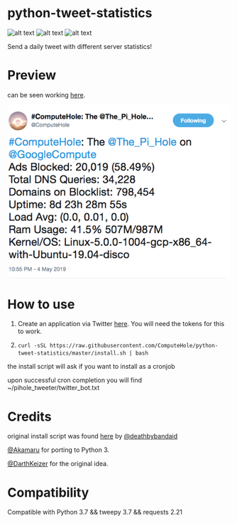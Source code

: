 # python-tweet-statistics

![alt text](https://img.shields.io/badge/python-3.7-green.svg "Python3.7") ![alt text](https://img.shields.io/badge/tweepy-3.7-green.svg "tweepy3.7") ![alt text](https://img.shields.io/badge/requests-2.21-green.svg "requests2.21") 

Send a daily tweet with different server statistics!

# Preview

can be seen working [here](https://twitter.com/ComputeHole).

![preview](preview.png)

# How to use

1. Create an application via Twitter [here](https://apps.twitter.com/). You will need the tokens for this to work.

2. ```curl -sSL https://raw.githubusercontent.com/ComputeHole/python-tweet-statistics/master/install.sh | bash```

the install script will ask if you want to install as a cronjob

upon successful cron completion you will find ~/pihole_tweeter/twitter_bot.txt


# Credits

original install script was found [here](https://github.com/deathbybandaid/Pi-Hole-stats-tweeter/blob/master/install.sh) by [@deathbybandaid](https://github.com/deathbybandaid)


[@Akamaru](https://github.com/Akamaru) for porting to Python 3.

[@DarthKeizer](https://github.com/DarthKeizer) for the original idea.


# Compatibility

Compatible with Python 3.7 && tweepy 3.7 && requests 2.21
